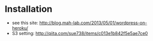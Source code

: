 # Installation
- see this site: http://blog.mah-lab.com/2013/05/01/wordpress-on-heroku/
- S3 setting: http://qiita.com/sue738/items/c013e1b842f5e5ae7ce0
